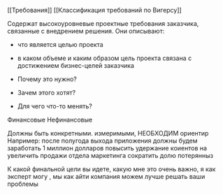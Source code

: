 
[[Требования]]
[[Классификация требований по Вигерсу]]

Содержат высокоуровневые проектные требования заказчика, связанные с внедрением решения. Они описывают:
- что является целью проекта
- в каком объеме и каким образом цель проекта связана с достижением бизнес-целей заказчика

- Почему это нужно?
- Зачем этого хотят?
- Для чего что-то менять?

Финансовые
Нефинансовые

Должны быть конкретными. измеримыми, НЕОБХОДИМ ориентир
Например: после полугода выхода приложения должны будем заработать 1 миллион долларов
повысить удержание коиентов на 
увеличить продажи отдела маркетинга
сократить долю потерянныз

К какой финальной цели вы идете, какую мне это очень важно, я как эксперт могу , мы как айти компания можем лучше решать ваши проблемы